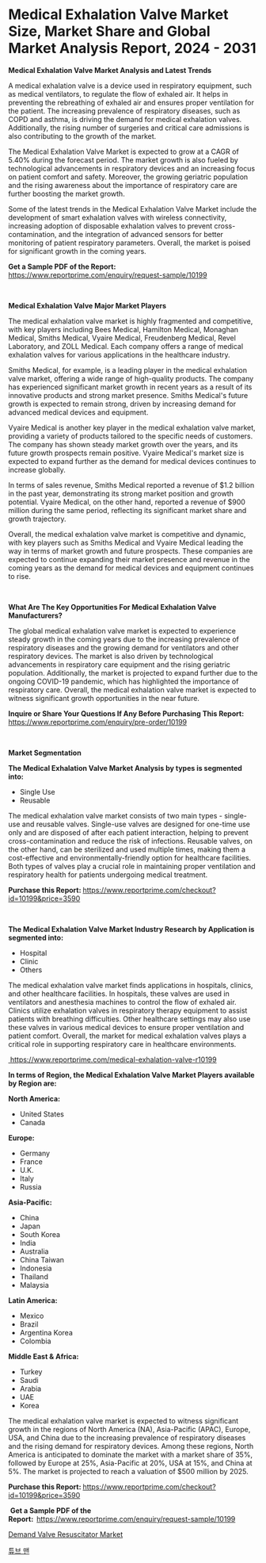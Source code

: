 <p><h1>Medical Exhalation Valve Market Size, Market Share and Global Market Analysis Report, 2024 - 2031</h1></p><p><strong>Medical Exhalation Valve Market Analysis and Latest Trends</strong></p>
<p><p>A medical exhalation valve is a device used in respiratory equipment, such as medical ventilators, to regulate the flow of exhaled air. It helps in preventing the rebreathing of exhaled air and ensures proper ventilation for the patient. The increasing prevalence of respiratory diseases, such as COPD and asthma, is driving the demand for medical exhalation valves. Additionally, the rising number of surgeries and critical care admissions is also contributing to the growth of the market.</p><p>The Medical Exhalation Valve Market is expected to grow at a CAGR of 5.40% during the forecast period. The market growth is also fueled by technological advancements in respiratory devices and an increasing focus on patient comfort and safety. Moreover, the growing geriatric population and the rising awareness about the importance of respiratory care are further boosting the market growth.</p><p>Some of the latest trends in the Medical Exhalation Valve Market include the development of smart exhalation valves with wireless connectivity, increasing adoption of disposable exhalation valves to prevent cross-contamination, and the integration of advanced sensors for better monitoring of patient respiratory parameters. Overall, the market is poised for significant growth in the coming years.</p></p>
<p><strong>Get a Sample PDF of the Report:&nbsp;</strong> <a href="https://www.reportprime.com/enquiry/request-sample/10199">https://www.reportprime.com/enquiry/request-sample/10199</a></p>
<p>&nbsp;</p>
<p><strong>Medical Exhalation Valve Major Market Players</strong></p>
<p><p>The medical exhalation valve market is highly fragmented and competitive, with key players including Bees Medical, Hamilton Medical, Monaghan Medical, Smiths Medical, Vyaire Medical, Freudenberg Medical, Revel Laboratory, and ZOLL Medical. Each company offers a range of medical exhalation valves for various applications in the healthcare industry.</p><p>Smiths Medical, for example, is a leading player in the medical exhalation valve market, offering a wide range of high-quality products. The company has experienced significant market growth in recent years as a result of its innovative products and strong market presence. Smiths Medical's future growth is expected to remain strong, driven by increasing demand for advanced medical devices and equipment.</p><p>Vyaire Medical is another key player in the medical exhalation valve market, providing a variety of products tailored to the specific needs of customers. The company has shown steady market growth over the years, and its future growth prospects remain positive. Vyaire Medical's market size is expected to expand further as the demand for medical devices continues to increase globally.</p><p>In terms of sales revenue, Smiths Medical reported a revenue of $1.2 billion in the past year, demonstrating its strong market position and growth potential. Vyaire Medical, on the other hand, reported a revenue of $900 million during the same period, reflecting its significant market share and growth trajectory.</p><p>Overall, the medical exhalation valve market is competitive and dynamic, with key players such as Smiths Medical and Vyaire Medical leading the way in terms of market growth and future prospects. These companies are expected to continue expanding their market presence and revenue in the coming years as the demand for medical devices and equipment continues to rise.</p></p>
<p>&nbsp;</p>
<p><strong>What Are The Key Opportunities For Medical Exhalation Valve Manufacturers?</strong></p>
<p><p>The global medical exhalation valve market is expected to experience steady growth in the coming years due to the increasing prevalence of respiratory diseases and the growing demand for ventilators and other respiratory devices. The market is also driven by technological advancements in respiratory care equipment and the rising geriatric population. Additionally, the market is projected to expand further due to the ongoing COVID-19 pandemic, which has highlighted the importance of respiratory care. Overall, the medical exhalation valve market is expected to witness significant growth opportunities in the near future.</p></p>
<p><strong>Inquire or Share Your Questions If Any Before Purchasing This Report:</strong> <a href="https://www.reportprime.com/enquiry/pre-order/10199">https://www.reportprime.com/enquiry/pre-order/10199</a></p>
<p>&nbsp;</p>
<p><strong>Market Segmentation</strong></p>
<p><strong>The Medical Exhalation Valve Market Analysis by types is segmented into:</strong></p>
<p><ul><li>Single Use</li><li>Reusable</li></ul></p>
<p><p>The medical exhalation valve market consists of two main types - single-use and reusable valves. Single-use valves are designed for one-time use only and are disposed of after each patient interaction, helping to prevent cross-contamination and reduce the risk of infections. Reusable valves, on the other hand, can be sterilized and used multiple times, making them a cost-effective and environmentally-friendly option for healthcare facilities. Both types of valves play a crucial role in maintaining proper ventilation and respiratory health for patients undergoing medical treatment.</p></p>
<p><strong>Purchase this Report:&nbsp;</strong><a href="https://www.reportprime.com/checkout?id=10199&price=3590">https://www.reportprime.com/checkout?id=10199&price=3590</a></p>
<p>&nbsp;</p>
<p><strong>The Medical Exhalation Valve Market Industry Research by Application is segmented into:</strong></p>
<p><ul><li>Hospital</li><li>Clinic</li><li>Others</li></ul></p>
<p><p>The medical exhalation valve market finds applications in hospitals, clinics, and other healthcare facilities. In hospitals, these valves are used in ventilators and anesthesia machines to control the flow of exhaled air. Clinics utilize exhalation valves in respiratory therapy equipment to assist patients with breathing difficulties. Other healthcare settings may also use these valves in various medical devices to ensure proper ventilation and patient comfort. Overall, the market for medical exhalation valves plays a critical role in supporting respiratory care in healthcare environments.</p></p>
<p><a href="https://www.reportprime.com/medical-exhalation-valve-r10199">&nbsp;https://www.reportprime.com/medical-exhalation-valve-r10199</a></p>
<p><strong>In terms of Region, the Medical Exhalation Valve Market Players available by Region are:</strong></p>
<p>
    <p> <strong> North America: </strong>
        <ul>
            <li>United States</li>
            <li>Canada</li>
        </ul>
        </p> 
    <p> <strong> Europe: </strong>
        <ul>
            <li>Germany</li>
            <li>France</li>
            <li>U.K.</li>
            <li>Italy</li>
            <li>Russia</li>
        </ul>
        </p> 
    <p> <strong> Asia-Pacific: </strong>
        <ul>
            <li>China</li>
            <li>Japan</li>
            <li>South Korea</li>
            <li>India</li>
            <li>Australia</li>
            <li>China Taiwan</li>
            <li>Indonesia</li>
            <li>Thailand</li>
            <li>Malaysia</li>
        </ul>
        </p> 
    <p> <strong> Latin America: </strong>
        <ul>
            <li>Mexico</li>
            <li>Brazil</li>
            <li>Argentina Korea</li>
            <li>Colombia</li>
        </ul>
        </p> 
    <p> <strong> Middle East & Africa: </strong>
        <ul>
            <li>Turkey</li>
            <li>Saudi</li>
            <li>Arabia</li>
            <li>UAE</li>
            <li>Korea</li>
        </ul>
    </p>
    </p>
<p><p>The medical exhalation valve market is expected to witness significant growth in the regions of North America (NA), Asia-Pacific (APAC), Europe, USA, and China due to the increasing prevalence of respiratory diseases and the rising demand for respiratory devices. Among these regions, North America is anticipated to dominate the market with a market share of 35%, followed by Europe at 25%, Asia-Pacific at 20%, USA at 15%, and China at 5%. The market is projected to reach a valuation of $500 million by 2025.</p></p>
<p><strong>Purchase this Report: </strong><a href="https://www.reportprime.com/checkout?id=10199&price=3590">https://www.reportprime.com/checkout?id=10199&price=3590</a></p>
<p>&nbsp;<strong>Get a Sample PDF of the Report:&nbsp;&nbsp;</strong><a href="https://www.reportprime.com/enquiry/request-sample/10199">https://www.reportprime.com/enquiry/request-sample/10199</a></p>
<p><strong></strong></p>
<p><p><a href="https://github.com/RoccoManning/Market-Research-Report-List-4/blob/main/demand-valve-resuscitator-market.md">Demand Valve Resuscitator Market</a></p><p><a href="https://github.com/lzrvbyqzftro57/Market-Research-Report-List-1/blob/main/463368921734.md">튜브 맨</a></p></p>